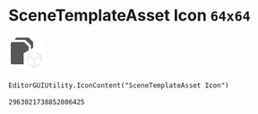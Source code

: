 # SceneTemplateAsset Icon `64x64`
<img src="/img/SceneTemplateAsset%20Icon.png" width=64 height=64>

``` CSharp
EditorGUIUtility.IconContent("SceneTemplateAsset Icon")
```
```
2963021738852806425
```
